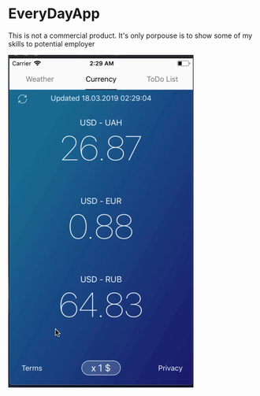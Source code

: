 # EveryDayApp
This is not a commercial product. It's only porpouse is to show some of my skills to potential employer

![](EveryDay.gif)
